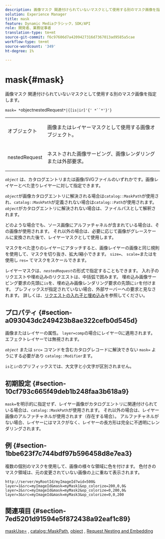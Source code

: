 ```yaml
---
description: 画像マスク 関連付けられていないマスクとして使用する別のマスク画像を指定します。
solution: Experience Manager
title: mask
feature: Dynamic Mediaクラシック，SDK/API
role: 開発者、業務従事者
translation-type: tm+mt
source-git-commit: f6c97606d7a4209427316d7367013ad9585a5cae
workflow-type: tm+mt
source-wordcount: '349'
ht-degree: 1%

---
```



# mask{#mask}

画像マスク 関連付けられていないマスクとして使用する別のマスク画像を指定します。

`mask= *`objectnestedRequest`*|{[is|ir]'{' *``*'}'}`

<table id="simpletable_F5A8CD8D7E9B48DAB3C8184E8FE60D9B"> 
 <tr class="strow"> 
  <td class="stentry"> <p><span class="varname"> オブジェクト</span> </p></td> 
  <td class="stentry"> <p>画像またはレイヤーマスクとして使用する画像オブジェクト。 </p></td> 
 </tr> 
 <tr class="strow"> 
  <td class="stentry"> <p><span class="varname"> nestedRequest</span> </p></td> 
  <td class="stentry"> <p>ネストされた画像サービング、画像レンダリングまたは外部要求。 </p></td> 
 </tr> 
</table>

*`object`* は、カタログエントリまたは画像/SVGファイルのいずれかです。画像レイヤーとべた塗りレイヤーに対して指定できます。

*`object`*&#x200B;が画像カタログエントリに解決される場合は`catalog::MaskPath`が使用され、`catalog::MaskPath`が定義されない場合は`catalog::Path`が使用されます。 *`object`*&#x200B;がカタログエントリに解決されない場合は、ファイルパスとして解釈されます。

どのような場合でも、ソース画像にアルファチャネルが含まれている場合は、その画像が使用されます。 それ以外の場合は、必要に応じて画像がグレースケールに変換された後で、レイヤーマスクとして使用します。

マスクをべた塗りのレイヤーにアタッチすると、画像レイヤーの画像と同じ規則を使用して、マスクを切り抜き、拡大/縮小できます。 `size=`、 `scale=`またはを使用し `res=` てマスクをスケールできます。

レイヤーマスクは、*`nestedRequest`*&#x200B;の形式で指定することもできます。 入れ子のリクエストや埋め込みのリクエストは、中括弧で囲みます。 埋め込み画像サービング要求の先頭に`is`を、埋め込み画像レンダリング要求の先頭に`ir`を付けます。 プレフィックスが指定されていない場合、外部サーバーへの要求と見なされます。 詳しくは、[リクエストの入れ子と埋め込み](../../../../../is-api/http-ref/image-serving-api-ref/c-http-protocol-reference/c-syntax-and-features/r-request-nesting-and-embedding.md#reference-38ec66d4062046589e16c39bf1c6049b)を参照してください。

## プロパティ {#section-a093043dc249423b8ae322cefb0d545d}

画像またはレイヤーの属性。 `layer=comp`の場合にレイヤー0に適用されます。 エフェクトレイヤーでは無視されます。

*`object`* または `src=` コマンドを含むカタログレコードに解決できない `mask=` ようにする必要があり `catalog::Modifier`ます。

`is`と`ir`のプリフィックスでは、大文字と小文字が区別されません。

## 初期設定 {#section-10cf793c665f49deb1b248faa3b618a9}

`mask=`を明示的に指定せず、レイヤー画像がカタログエントリに関連付けられている場合は、`catalog::MaskPath`が使用されます。 それ以外の場合は、レイヤー画像のアルファチャネルが使用されます（存在する場合）。 アルファチャネルがない場合、レイヤーにはマスクがなく、レイヤーの長方形は完全に不透明にレンダリングされます。

## 例 {#section-1bbe623f7c744bdf97b596458d8e7ea3}

複数の個別のマスクを使用して、画像の様々な領域に色を付けます。 色付きのマスク領域は、元の変更されていない画像の上に重ねて表示されます。

`http://server/myRootId/myImageId?wid=500& layer=1&src=myImageId&mask=myMask1&op_colorize=200,0,0& layer=2&src=myImageId&mask=myMask2&op_colorize=0,200,0& layer=3&src=myImageId&mask=myMask3&op_colorize=0,0,200`

## 関連項目 {#section-7ed5201d91594e5f872438a92eaf1c89}

[maskUse=](../../../../../is-api/http-ref/image-serving-api-ref/c-http-protocol-reference/c-command-reference/r-maskuse.md#reference-9bb1fb5eee4a4bd38f33dadc1a752464) ,  [catalog::MaskPath](/help/aem-is-ir-api/is-api/image-catalog/image-serving-api-ref/c-image-catalog-reference/c-image-svg-data-reference/c-image-data-reference/r-maskpath-cat.md),  [object](../../../../../is-api/http-ref/image-serving-api-ref/c-http-protocol-reference/c-data-types/r-object.md#reference-2591bd24548d462782c68d138ef795a0) ,  [Request Nesting and Embedding](../../../../../is-api/http-ref/image-serving-api-ref/c-http-protocol-reference/c-syntax-and-features/r-request-nesting-and-embedding.md#reference-38ec66d4062046589e16c39bf1c6049b)
